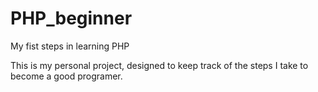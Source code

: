 # PHP_beginner
My fist steps in learning PHP

This is my personal project, designed to keep track of the steps I take to become a good programer.
